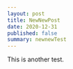```yaml
---
layout: post
title: NewNewPost
date: 2020-12-31
published: false
summary: newnewTest
---
```


This is another test.
